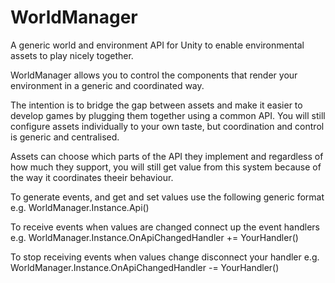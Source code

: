 # WorldManager
A generic world and environment API for Unity to enable environmental assets to play nicely together.

WorldManager allows you to control the components that render your environment in a generic and coordinated way. 

The intention is to bridge the gap between assets and make it easier to develop games by plugging them together using a common API. You will still configure assets individually to your own taste, but coordination and control is generic and centralised.

Assets can choose which parts of the API they implement and regardless of how much they support, you will still get  value from this system because of the way it coordinates theeir behaviour.

To generate events, and get and set values use the following generic format e.g. 
    WorldManager.Instance.Api()

To receive events when values are changed connect up the event handlers e.g. 
    WorldManager.Instance.OnApiChangedHandler += YourHandler()

To stop receiving events when values change disconnect your handler e.g.
    WorldManager.Instance.OnApiChangedHandler -= YourHandler()
